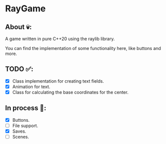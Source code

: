 # RayGame

## About 💀:
A game written in pure C++20 using the raylib library.

You can find the implementation of some functionality here, like buttons and more.

## TODO ✅:

- [X] Class implementation for creating text fields.
- [X] Animation for text.
- [X] Class for calculating the base coordinates for the center.

## In process 📐:

- [X] Buttons.
- [ ] File support.
- [X] Saves.
- [ ] Scenes.
